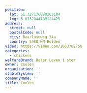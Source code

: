 ```yaml
---
position:
  lat: 51.327176898283184
  lng: 6.0232844789124425
address:
  street: null
  postalCode: null
  city: Baarloseweg 34a
  country: 5988 NN Helden
video: https://vimeo.com/1003782758
categories:
  - chickens
welfareBrand: Beter Leven 1 ster
owner: Coolen
organization: ''
stableSystem: ''
companyName: ''
title: Coolen
---
```

